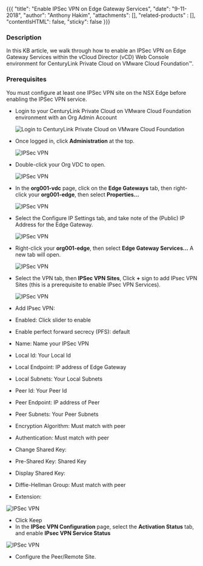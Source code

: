 {{{
  "title": "Enable IPSec VPN on Edge Gateway Services",
  "date": "9-11-2018",
  "author": "Anthony Hakim",
  "attachments": [],
  "related-products" : [],
  "contentIsHTML": false,
  "sticky": false
}}}

### Description
In this KB article, we walk through how to enable an IPSec VPN on Edge Gateway Services within the vCloud Director (vCD) Web Console environment for CenturyLink Private Cloud on VMware Cloud Foundation™.

### Prerequisites
You must configure at least one IPSec VPN site on the NSX Edge before enabling the IPSec VPN service.

* Login to your CenturyLink Private Cloud on VMware Cloud Foundation environment with an Org Admin Account

  ![Login to CenturyLink Private Cloud on VMware Cloud Foundation](../images/dccf/login-to-dcc-f.png)

* Once logged in, click __Administration__ at the top.

  ![IPSec VPN](../images/dccf/configuring-sslvpn-plus1.png)

* Double-click your Org VDC to open.

  ![IPSec VPN](../images/dccf/configuring-sslvpn-plus2.png)

* In the __org001-vdc__ page, click on the __Edge Gateways__ tab, then right-click your __org001-edge__, then select __Properties...__

  ![IPSec VPN](../images/dccf/edge-gws1.png)

* Select the Configure IP Settings tab, and take note of the (Public) IP Address for the Edge Gateway.

  ![IPSec VPN](../images/dccf/edge-gws2.png)

* Right-click your __org001-edge__, then select __Edge Gateway Services...__ A new tab will open.

  ![IPSec VPN](../images/dccf/edge-gws3.png)

* Select the VPN tab, then __IPSec VPN Sites__, Click __+__ sign to add IPsec VPN Sites (this is a prerequisite to enable IPsec VPN Services).

  ![IPSec VPN](../images/dccf/edge-gws4.png)

*	Add IPsec VPN:
  * Enabled: Click slider to enable
  * Enable perfect forward secrecy (PFS): default
  * Name: Name your IPSec VPN
  * Local Id: Your Local Id
  * Local Endpoint: IP address of Edge Gateway
  * Local Subnets: Your Local Subnets
  * Peer Id: Your Peer Id
  * Peer Endpoint: IP address of Peer
  * Peer Subnets: Your Peer Subnets
  * Encryption Algorithm: Must match with peer
  * Authentication: Must match with peer
  * Change Shared Key:
  * Pre-Shared Key: Shared Key
  * Display Shared Key:
  * Diffie-Hellman Group: Must match with peer
  * Extension:

  ![IPSec VPN](../images/dccf/edge-gws5.png)

*	Click Keep
*	In the __IPSec VPN Configuration__ page, select the __Activation Status__ tab, and enable __IPsec VPN Service Status__

  ![IPSec VPN](../images/dccf/edge-gws6.png)

*	Configure the Peer/Remote Site.

